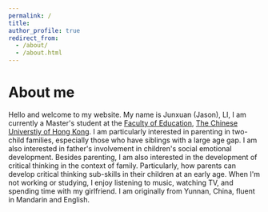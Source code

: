 ```yaml
---
permalink: /
title: 
author_profile: true
redirect_from: 
  - /about/
  - /about.html
---
```


About me
======
Hello and welcome to my website. My name is Junxuan (Jason), LI, I am currently a Master's student at the [Faculty of Education](https://www.fed.cuhk.edu.hk/en/), [The Chinese Universtiy of Hong Kong](https://www.cuhk.edu.hk/english/index.html). I am particularly interested in parenting in two-child families, especially those who have siblings with a large age gap. I am also interested in father's involvement in children's social emotional development.
Besides parenting, I am also interested in the development of critical thinking in the context of family. Particularly, how parents can develop critical thinking sub-skills in their children at an early age.
When I'm not working or studying, I enjoy listening to music, watching TV, and spending time with my girlfriend. I am originally from Yunnan, China, fluent in Mandarin and English.

